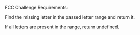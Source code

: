 FCC Challenge Requirements:

Find the missing letter in the passed letter range and return it.

If all letters are present in the range, return undefined.